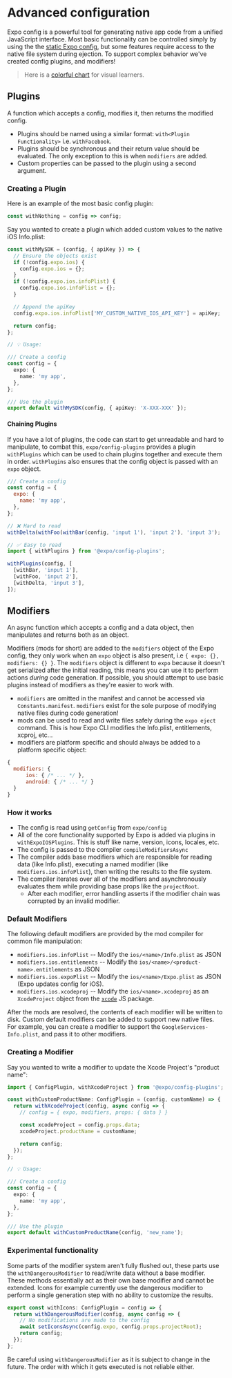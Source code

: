 # Advanced configuration

Expo config is a powerful tool for generating native app code from a unified JavaScript interface. Most basic functionality can be controlled simply by using the the [static Expo config](https://docs.expo.io/versions/latest/config/app/), but some features require access to the native file system during ejection. To support complex behavior we've created config plugins, and modifiers!

> Here is a [colorful chart](https://whimsical.com/UjytoYXT2RN43LywvWExfK) for visual learners.

## Plugins

A function which accepts a config, modifies it, then returns the modified config.

- Plugins should be named using a similar format: `with<Plugin Functionality>` i.e. `withFacebook`.
- Plugins should be synchronous and their return value should be evaluated. The only exception to this is when `modifiers` are added.
- Custom properties can be passed to the plugin using a second argument.

### Creating a Plugin

Here is an example of the most basic config plugin:

```ts
const withNothing = config => config;
```

Say you wanted to create a plugin which added custom values to the native iOS Info.plist:

```ts
const withMySDK = (config, { apiKey }) => {
  // Ensure the objects exist
  if (!config.expo.ios) {
    config.expo.ios = {};
  }
  if (!config.expo.ios.infoPlist) {
    config.expo.ios.infoPlist = {};
  }

  // Append the apiKey
  config.expo.ios.infoPlist['MY_CUSTOM_NATIVE_IOS_API_KEY'] = apiKey;

  return config;
};

// 💡 Usage:

/// Create a config
const config = {
  expo: {
    name: 'my app',
  },
};

/// Use the plugin
export default withMySDK(config, { apiKey: 'X-XXX-XXX' });
```

#### Chaining Plugins

If you have a lot of plugins, the code can start to get unreadable and hard to manipulate, to combat this, `expo/config-plugins` provides a plugin `withPlugins` which can be used to chain plugins together and execute them in order. `withPlugins` also ensures that the config object is passed with an `expo` object.

```js
/// Create a config
const config = {
  expo: {
    name: 'my app',
  },
};

// ❌ Hard to read
withDelta(withFoo(withBar(config, 'input 1'), 'input 2'), 'input 3');

// ✅ Easy to read
import { withPlugins } from '@expo/config-plugins';

withPlugins(config, [
  [withBar, 'input 1'],
  [withFoo, 'input 2'],
  [withDelta, 'input 3'],
]);
```

## Modifiers

An async function which accepts a config and a data object, then manipulates and returns both as an object.

Modifiers (mods for short) are added to the `modifiers` object of the Expo config, they only work when an `expo` object is also present, i.e `{ expo: {}, modifiers: {} }`. The `modifiers` object is different to `expo` because it doesn't get serialized after the initial reading, this means you can use it to perform actions _during_ code generation. If possible, you should attempt to use basic plugins instead of modifiers as they're easier to work with.

- `modifiers` are omitted in the manifest and cannot be accessed via `Constants.manifest`. `modifiers` exist for the sole purpose of modifying native files during code generation!
- mods can be used to read and write files safely during the `expo eject` command. This is how Expo CLI modifies the Info.plist, entitlements, xcproj, etc...
- modifiers are platform specific and should always be added to a platform specific object:

```js
{
  modifiers: {
      ios: { /* ... */ },
      android: { /* ... */ }
  }
}
```

### How it works

- The config is read using `getConfig` from `expo/config`
- All of the core functionality supported by Expo is added via plugins in `withExpoIOSPlugins`. This is stuff like name, version, icons, locales, etc.
- The config is passed to the compiler `compileModifiersAsync`
- The compiler adds base modifiers which are responsible for reading data (like Info.plist), executing a named modifier (like `modifiers.ios.infoPlist`), then writing the results to the file system.
- The compiler iterates over all of the modifiers and asynchronously evaluates them while providing base props like the `projectRoot`.
  - After each modifier, error handling asserts if the modifier chain was corrupted by an invalid modifier.

### Default Modifiers

The following default modifiers are provided by the mod compiler for common file manipulation:

- `modifiers.ios.infoPlist` -- Modify the `ios/<name>/Info.plist` as JSON
- `modifiers.ios.entitlements` -- Modify the `ios/<name>/<product-name>.entitlements` as JSON
- `modifiers.ios.expoPlist` -- Modify the `ios/<name>/Expo.plist` as JSON (Expo updates config for iOS).
- `modifiers.ios.xcodeproj` -- Modify the `ios/<name>.xcodeproj` as an `XcodeProject` object from the [`xcode`](https://www.npmjs.com/package/xcode) JS package.

After the mods are resolved, the contents of each modifier will be written to disk. Custom default modifiers can be added to support new native files.
For example, you can create a modifier to support the `GoogleServices-Info.plist`, and pass it to other modifiers.

### Creating a Modifier

Say you wanted to write a modifier to update the Xcode Project's "product name":

```ts
import { ConfigPlugin, withXcodeProject } from '@expo/config-plugins';

const withCustomProductName: ConfigPlugin = (config, customName) => {
  return withXcodeProject(config, async config => {
    // config = { expo, modifiers, props: { data } }

    const xcodeProject = config.props.data;
    xcodeProject.productName = customName;

    return config;
  });
};

// 💡 Usage:

/// Create a config
const config = {
  expo: {
    name: 'my app',
  },
};

/// Use the plugin
export default withCustomProductName(config, 'new_name');
```

### Experimental functionality

Some parts of the modifier system aren't fully flushed out, these parts use the `withDangerousModifier` to read/write data without a base modifier. These methods essentially act as their own base modifier and cannot be extended. Icons for example currently use the dangerous modifier to perform a single generation step with no ability to customize the results.

```ts
export const withIcons: ConfigPlugin = config => {
  return withDangerousModifier(config, async config => {
    // No modifications are made to the config
    await setIconsAsync(config.expo, config.props.projectRoot);
    return config;
  });
};
```

Be careful using `withDangerousModifier` as it is subject to change in the future. The order with which it gets executed is not reliable either.
